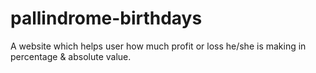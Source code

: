 # pallindrome-birthdays

A website which helps user how much profit or loss he/she is making in percentage & absolute value.

